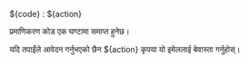 ${code} : ${action}

प्रमाणिकरण कोड एक घण्टामा समाप्त हुनेछ।

यदि तपाईंले आवेदन गर्नुभएको छैन ${action} कृपया यो इमेललाई बेवास्ता गर्नुहोस्।
